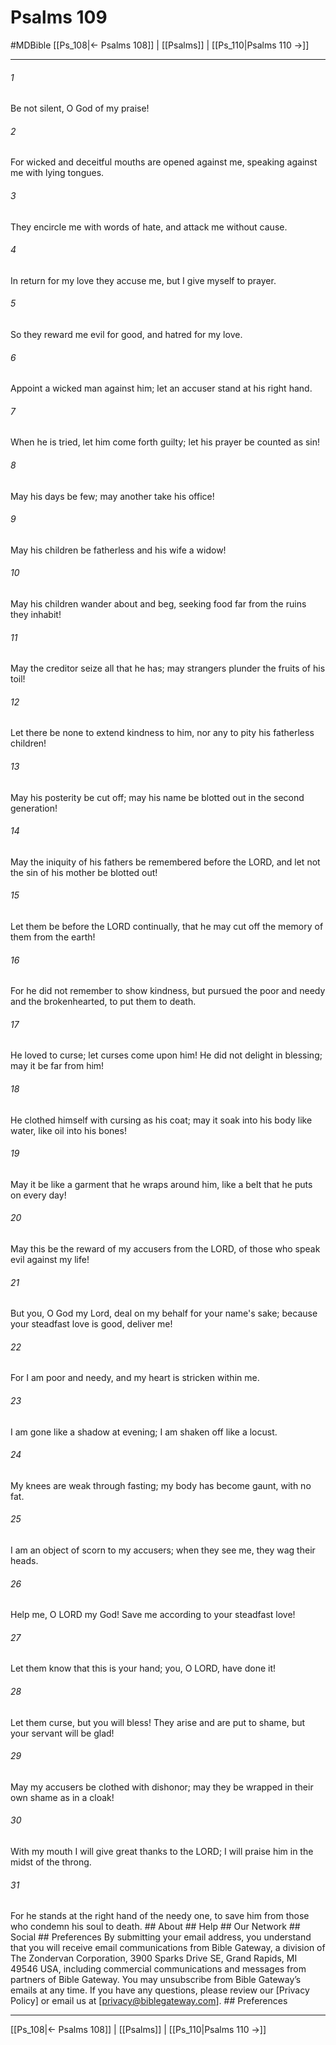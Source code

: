 # Psalms 109
#MDBible
[[Ps_108|← Psalms 108]] | [[Psalms]] | [[Ps_110|Psalms 110 →]]

***


###### 1 
Be not silent, O God of my praise! 

###### 2 
For wicked and deceitful mouths are opened against me, speaking against me with lying tongues. 

###### 3 
They encircle me with words of hate, and attack me without cause. 

###### 4 
In return for my love they accuse me, but I give myself to prayer. 

###### 5 
So they reward me evil for good, and hatred for my love. 

###### 6 
Appoint a wicked man against him; let an accuser stand at his right hand. 

###### 7 
When he is tried, let him come forth guilty; let his prayer be counted as sin! 

###### 8 
May his days be few; may another take his office! 

###### 9 
May his children be fatherless and his wife a widow! 

###### 10 
May his children wander about and beg, seeking food far from the ruins they inhabit! 

###### 11 
May the creditor seize all that he has; may strangers plunder the fruits of his toil! 

###### 12 
Let there be none to extend kindness to him, nor any to pity his fatherless children! 

###### 13 
May his posterity be cut off; may his name be blotted out in the second generation! 

###### 14 
May the iniquity of his fathers be remembered before the LORD, and let not the sin of his mother be blotted out! 

###### 15 
Let them be before the LORD continually, that he may cut off the memory of them from the earth! 

###### 16 
For he did not remember to show kindness, but pursued the poor and needy and the brokenhearted, to put them to death. 

###### 17 
He loved to curse; let curses come upon him! He did not delight in blessing; may it be far from him! 

###### 18 
He clothed himself with cursing as his coat; may it soak into his body like water, like oil into his bones! 

###### 19 
May it be like a garment that he wraps around him, like a belt that he puts on every day! 

###### 20 
May this be the reward of my accusers from the LORD, of those who speak evil against my life! 

###### 21 
But you, O God my Lord, deal on my behalf for your name's sake; because your steadfast love is good, deliver me! 

###### 22 
For I am poor and needy, and my heart is stricken within me. 

###### 23 
I am gone like a shadow at evening; I am shaken off like a locust. 

###### 24 
My knees are weak through fasting; my body has become gaunt, with no fat. 

###### 25 
I am an object of scorn to my accusers; when they see me, they wag their heads. 

###### 26 
Help me, O LORD my God! Save me according to your steadfast love! 

###### 27 
Let them know that this is your hand; you, O LORD, have done it! 

###### 28 
Let them curse, but you will bless! They arise and are put to shame, but your servant will be glad! 

###### 29 
May my accusers be clothed with dishonor; may they be wrapped in their own shame as in a cloak! 

###### 30 
With my mouth I will give great thanks to the LORD; I will praise him in the midst of the throng. 

###### 31 
For he stands at the right hand of the needy one, to save him from those who condemn his soul to death. ## About ## Help ## Our Network ## Social ## Preferences By submitting your email address, you understand that you will receive email communications from Bible Gateway, a division of The Zondervan Corporation, 3900 Sparks Drive SE, Grand Rapids, MI 49546 USA, including commercial communications and messages from partners of Bible Gateway. You may unsubscribe from Bible Gateway&rsquo;s emails at any time. If you have any questions, please review our [Privacy Policy] or email us at [privacy@biblegateway.com]. ## Preferences

***

[[Ps_108|← Psalms 108]] | [[Psalms]] | [[Ps_110|Psalms 110 →]]
